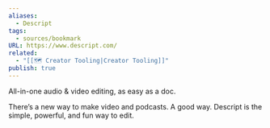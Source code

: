 ```yaml
---
aliases:
  - Descript
tags:
  - sources/bookmark
URL: https://www.descript.com/
related:
  - "[[🗺️ Creator Tooling|Creator Tooling]]"
publish: true
---
```


All-in-one audio & video editing, as easy as a doc.

There’s a new way to make video and podcasts. A good way.
Descript is the simple, powerful, and fun way to edit.